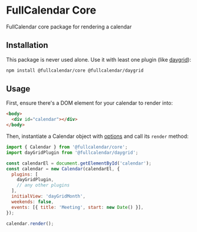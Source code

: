 # FullCalendar Core

FullCalendar core package for rendering a calendar

## Installation

This package is never used alone. Use it with least one plugin (like [daygrid](https://fullcalendar.io/docs/month-view)):

```sh
npm install @fullcalendar/core @fullcalendar/daygrid
```

## Usage

First, ensure there's a DOM element for your calendar to render into:

```html
<body>
  <div id="calendar"></div>
</body>
```

Then, instantiate a Calendar object with [options](https://fullcalendar.io/docs#toc) and call its `render` method:

```js
import { Calendar } from '@fullcalendar/core';
import dayGridPlugin from '@fullcalendar/daygrid';

const calendarEl = document.getElementById('calendar');
const calendar = new Calendar(calendarEl, {
  plugins: [
    dayGridPlugin,
    // any other plugins
  ],
  initialView: 'dayGridMonth',
  weekends: false,
  events: [{ title: 'Meeting', start: new Date() }],
});

calendar.render();
```
